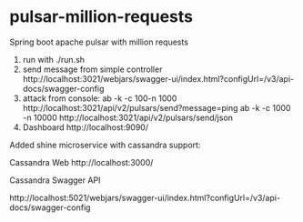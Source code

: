 # pulsar-million-requests
Spring boot apache pulsar with million requests

1. run with ./run.sh
2. send message from simple controller http://localhost:3021/webjars/swagger-ui/index.html?configUrl=/v3/api-docs/swagger-config
3. attack from console: ab -k -c 100-n 1000 http://localhost:3021/api/v2/pulsars/send?message=ping
   ab -k -c 1000 -n 10000 http://localhost:3021/api/v2/pulsars/send/json
4. Dashboard http://localhost:9090/

Added shine microservice with cassandra support:

Cassandra Web
http://localhost:3000/

Cassandra Swagger API

http://localhost:5021/webjars/swagger-ui/index.html?configUrl=/v3/api-docs/swagger-config
